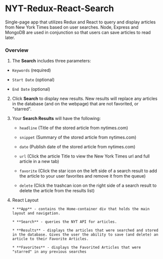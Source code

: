 # NYT-Redux-React-Search

Single-page app that utilizes Redux and React to query and display articles from New York Times based on user searches. Node, Express and MongoDB are used in conjunction so that users can save articles to read later.

### Overview

1. The <b>Search</b> includes three parameters:
  * `Keywords` (required)
  
  * `Start Date` (optional)
  
  * `End Date` (optional)
  
2. Click <b>Search</b> to display new results. New results will replace any articles in the database (and on the webpage) that are not favorited, or "starred".  

2. Your <b>Search Results</b> will have the following:

   * `headline` (Title of the stored article from nytimes.com)

   * `snippet` (Summary of the stored article from nytimes.com)

   * `date` (Publish date of the stored article from nytimes.com)
   
   * `url` (Click the article Title to view the New York Times url and full article in a new tab)

   * `favorite` (Click the star icon on the left side of a search result to add the article to your user favorites and remove it from the queue)
   
   * `delete` (Click the trashcan icon on the right side of a search result to delete the article from the results list)


4. React Layout
     ```
     * **App** - contains the Home-container div that holds the main layout and navigation.

     * **Search** - queries the NYT API for articles.

     * **Results** - displays the articles that were searched and stored in the database. Gives the user the ability to save (and delete) an article to their Favorite Articles.
     
     * **Favorites** - displays the Favorited Articles that were "starred" in any previous searches
     ```
